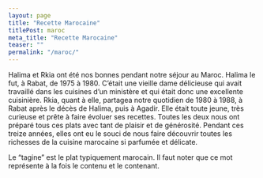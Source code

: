 ```yaml
---
layout: page
title: "Recette Marocaine"
titlePost: maroc
meta_title: "Recette Marocaine"
teaser: ""
permalink: "/maroc/"
---
```

Halima et Rkia ont été nos bonnes pendant notre séjour au Maroc. Halima le fut, à Rabat, de 1975 à 1980. C’était une vieille dame délicieuse qui avait travaillé dans les cuisines d’un ministère et qui était donc une excellente cuisinière. Rkia, quant à elle, partagea notre quotidien de 1980 à 1988, à Rabat après le décès de Halima, puis à Agadir. Elle était toute jeune, très curieuse et prête à faire évoluer ses recettes. Toutes les deux nous ont préparé tous ces plats avec tant de plaisir et de générosité. Pendant ces treize années, elles ont eu le souci de nous faire découvrir toutes les richesses de la cuisine marocaine si parfumée et délicate.

Le “tagine” est le plat typiquement marocain. Il faut noter que ce mot représente à la fois le contenu et le contenant.
